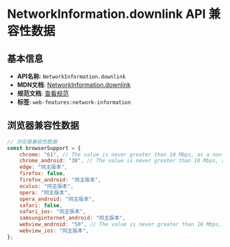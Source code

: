 # NetworkInformation.downlink API 兼容性数据

## 基本信息

- **API名称**: `NetworkInformation.downlink`
- **MDN文档**: [NetworkInformation.downlink](https://developer.mozilla.org/docs/Web/API/NetworkInformation/downlink)
- **规范文档**: [查看规范](https://wicg.github.io/netinfo/#dom-networkinformation-downlink)
- **标签**: `web-features:network-information`

## 浏览器兼容性数据

```javascript
// 浏览器兼容性数据
const browserSupport = {
    chrome: "61", // The value is never greater than 10 Mbps, as a non-standard anti-fingerprinting measure.,
    chrome_android: "38", // The value is never greater than 10 Mbps, as a non-standard anti-fingerprinting measure.,
    edge: "同主版本",
    firefox: false,
    firefox_android: "同主版本",
    oculus: "同主版本",
    opera: "同主版本",
    opera_android: "同主版本",
    safari: false,
    safari_ios: "同主版本",
    samsunginternet_android: "同主版本",
    webview_android: "50", // The value is never greater than 10 Mbps, as a non-standard anti-fingerprinting measure.,
    webview_ios: "同主版本",
};

```

